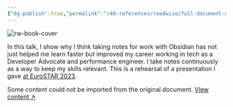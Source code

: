 ```yaml
---
{"dg-publish":true,"permalink":"/40-references/readwise/full-document-contents/taking-notes-for-work-with-obsidian-2/","tags":["rw/articles"]}
---
```


![rw-book-cover](https://nicolevanderhoeven.github.io/images/favicon.ico)

In this talk, I show why I think taking notes for work with Obsidian has not just helped me learn faster but improved my career working in tech as a Developer Advocate and performance engineer. I take notes continuously as a way to keep my skills relevant. This is a rehearsal of a presentation I gave [at EuroSTAR 2023](https://nicolevanderhoeven.com/blog/20230614-lost-art-of-taking-good-notes).

Some content could not be imported from the original document. [View content ↗](https://www.youtube.com/embed/0g38K_DtxFI)
